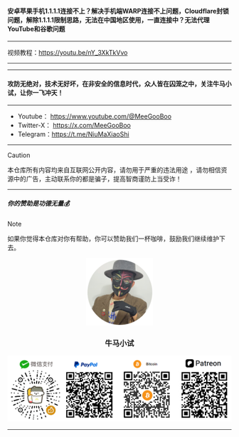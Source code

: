 #### 安卓苹果手机1.1.1.1连接不上？解决手机端WARP连接不上问题，Cloudflare封锁问题，解除1.1.1.1限制思路，无法在中国地区使用，一直连接中？无法代理YouTube和谷歌问题

****

视频教程：https://youtu.be/nY_3XkTkVvo

****





****

#### 攻防无绝对，技术无好坏，在非安全的信息时代，众人皆在囚笼之中，关注牛马小试，让你一飞冲天！

****

- Youtube：  https://www.youtube.com/@MeeGooBoo
- Twitter-X：  https://x.com/MeeGooBoo
- Telegram：https://t.me/NiuMaXiaoShi


****

> [!CAUTION]
>
> 本仓库所有内容均来自互联网公开内容，请勿用于严重的违法用途 ，请勿相信资源中的广告，主动联系你的都是骗子，提高智商谨防上当受诈！

****

##### 你的赞助是功德无量💰

> [!NOTE]
>
> 如果你觉得本仓库对你有帮助，你可以赞助我们一杯咖啡，鼓励我们继续维护下去。

<p align="center" >
    <img src="https://raw.githubusercontent.com/MeeGooBoo/2025/refs/heads/main/static/imgs/logo.png" width="150">
    <h3 align="center">牛马小试</h3>
    <p align="center">
        <img src="https://raw.githubusercontent.com/MeeGooBoo/2025/refs/heads/main/static/imgs/pays.png">
    </p>
</p>


****

